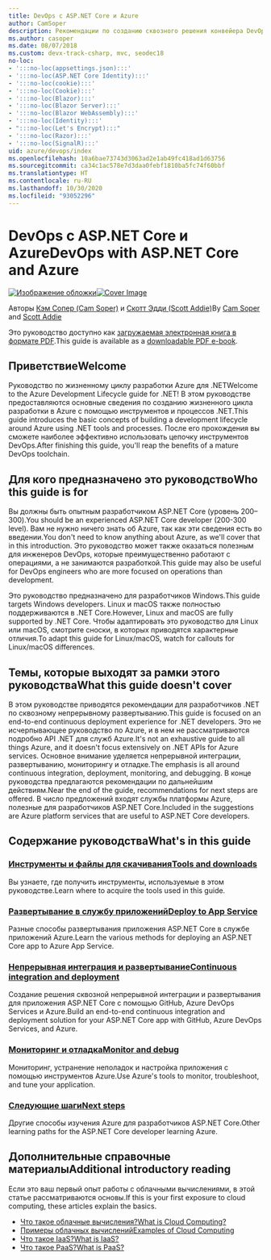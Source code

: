 ```yaml
---
title: DevOps с ASP.NET Core и Azure
author: CamSoper
description: Рекомендации по созданию сквозного решения конвейера DevOps для приложения ASP.NET Core, размещенного в Azure.
ms.author: casoper
ms.date: 08/07/2018
ms.custom: devx-track-csharp, mvc, seodec18
no-loc:
- ':::no-loc(appsettings.json):::'
- ':::no-loc(ASP.NET Core Identity):::'
- ':::no-loc(cookie):::'
- ':::no-loc(Cookie):::'
- ':::no-loc(Blazor):::'
- ':::no-loc(Blazor Server):::'
- ':::no-loc(Blazor WebAssembly):::'
- ':::no-loc(Identity):::'
- ":::no-loc(Let's Encrypt):::"
- ':::no-loc(Razor):::'
- ':::no-loc(SignalR):::'
uid: azure/devops/index
ms.openlocfilehash: 10a6bae73743d3063ad2e1ab49fc418ad1d63756
ms.sourcegitcommit: ca34c1ac578e7d3daa0febf1810ba5fc74f60bbf
ms.translationtype: HT
ms.contentlocale: ru-RU
ms.lasthandoff: 10/30/2020
ms.locfileid: "93052296"
---
```

# <a name="devops-with-aspnet-core-and-azure"></a><span data-ttu-id="32210-103">DevOps с ASP.NET Core и Azure</span><span class="sxs-lookup"><span data-stu-id="32210-103">DevOps with ASP.NET Core and Azure</span></span>

<span data-ttu-id="32210-104">[![Изображение обложки](./media/cover-large.png)](https://aka.ms/devopsbook)</span><span class="sxs-lookup"><span data-stu-id="32210-104">[![Cover Image](./media/cover-large.png)](https://aka.ms/devopsbook)</span></span>

<span data-ttu-id="32210-105">Авторы [Кэм Сопер (Cam Soper)](https://twitter.com/camsoper) и [Скотт Эдди (Scott Addie)](https://twitter.com/scottaddie)</span><span class="sxs-lookup"><span data-stu-id="32210-105">By [Cam Soper](https://twitter.com/camsoper) and [Scott Addie](https://twitter.com/scottaddie)</span></span>

<span data-ttu-id="32210-106">Это руководство доступно как [загружаемая электронная книга в формате PDF](https://aka.ms/devopsbook).</span><span class="sxs-lookup"><span data-stu-id="32210-106">This guide is available as a [downloadable PDF e-book](https://aka.ms/devopsbook).</span></span>

## <a name="welcome"></a><span data-ttu-id="32210-107">Приветствие</span><span class="sxs-lookup"><span data-stu-id="32210-107">Welcome</span></span> 

<span data-ttu-id="32210-108">Руководство по жизненному циклу разработки Azure для .NET</span><span class="sxs-lookup"><span data-stu-id="32210-108">Welcome to the Azure Development Lifecycle guide for .NET!</span></span> <span data-ttu-id="32210-109">В этом руководстве предоставляются основные сведения по созданию жизненного цикла разработки в Azure с помощью инструментов и процессов .NET.</span><span class="sxs-lookup"><span data-stu-id="32210-109">This guide introduces the basic concepts of building a development lifecycle around Azure using .NET tools and processes.</span></span> <span data-ttu-id="32210-110">После его прохождения вы сможете наиболее эффективно использовать цепочку инструментов DevOps.</span><span class="sxs-lookup"><span data-stu-id="32210-110">After finishing this guide, you'll reap the benefits of a mature DevOps toolchain.</span></span>

## <a name="who-this-guide-is-for"></a><span data-ttu-id="32210-111">Для кого предназначено это руководство</span><span class="sxs-lookup"><span data-stu-id="32210-111">Who this guide is for</span></span>

<span data-ttu-id="32210-112">Вы должны быть опытным разработчиком ASP.NET Core (уровень 200–300).</span><span class="sxs-lookup"><span data-stu-id="32210-112">You should be an experienced ASP.NET Core developer (200-300 level).</span></span> <span data-ttu-id="32210-113">Вам не нужно ничего знать об Azure, так как эти сведения есть во введении.</span><span class="sxs-lookup"><span data-stu-id="32210-113">You don't need to know anything about Azure, as we'll cover that in this introduction.</span></span> <span data-ttu-id="32210-114">Это руководство может также оказаться полезным для инженеров DevOps, которые преимущественно работают с операциями, а не занимаются разработкой.</span><span class="sxs-lookup"><span data-stu-id="32210-114">This guide may also be useful for DevOps engineers who are more focused on operations than development.</span></span>

<span data-ttu-id="32210-115">Это руководство предназначено для разработчиков Windows.</span><span class="sxs-lookup"><span data-stu-id="32210-115">This guide targets Windows developers.</span></span> <span data-ttu-id="32210-116">Linux и macOS также полностью поддерживаются в .NET Core.</span><span class="sxs-lookup"><span data-stu-id="32210-116">However, Linux and macOS are fully supported by .NET Core.</span></span> <span data-ttu-id="32210-117">Чтобы адаптировать это руководство для Linux или macOS, смотрите сноски, в которых приводятся характерные отличия.</span><span class="sxs-lookup"><span data-stu-id="32210-117">To adapt this guide for Linux/macOS, watch for callouts for Linux/macOS differences.</span></span>

## <a name="what-this-guide-doesnt-cover"></a><span data-ttu-id="32210-118">Темы, которые выходят за рамки этого руководства</span><span class="sxs-lookup"><span data-stu-id="32210-118">What this guide doesn't cover</span></span>

<span data-ttu-id="32210-119">В этом руководстве приводятся рекомендации для разработчиков .NET по сквозному непрерывному развертыванию.</span><span class="sxs-lookup"><span data-stu-id="32210-119">This guide is focused on an end-to-end continuous deployment experience for .NET developers.</span></span> <span data-ttu-id="32210-120">Это не исчерпывающее руководство по Azure, и в нем не рассматриваются подробно API .NET для служб Azure.</span><span class="sxs-lookup"><span data-stu-id="32210-120">It's not an exhaustive guide to all things Azure, and it doesn't focus extensively on .NET APIs for Azure services.</span></span> <span data-ttu-id="32210-121">Основное внимание уделяется непрерывной интеграции, развертыванию, мониторингу и отладке.</span><span class="sxs-lookup"><span data-stu-id="32210-121">The emphasis is all around continuous integration, deployment, monitoring, and debugging.</span></span> <span data-ttu-id="32210-122">В конце руководства предлагаются рекомендации по дальнейшим действиям.</span><span class="sxs-lookup"><span data-stu-id="32210-122">Near the end of the guide, recommendations for next steps are offered.</span></span> <span data-ttu-id="32210-123">В число предложений входят службы платформы Azure, полезные для разработчиков ASP.NET Core.</span><span class="sxs-lookup"><span data-stu-id="32210-123">Included in the suggestions are Azure platform services that are useful to ASP.NET Core developers.</span></span>

## <a name="whats-in-this-guide"></a><span data-ttu-id="32210-124">Содержание руководства</span><span class="sxs-lookup"><span data-stu-id="32210-124">What's in this guide</span></span>

### <a name="tools-and-downloads"></a>[<span data-ttu-id="32210-125">Инструменты и файлы для скачивания</span><span class="sxs-lookup"><span data-stu-id="32210-125">Tools and downloads</span></span>](xref:azure/devops/tools-and-downloads)

<span data-ttu-id="32210-126">Вы узнаете, где получить инструменты, используемые в этом руководстве.</span><span class="sxs-lookup"><span data-stu-id="32210-126">Learn where to acquire the tools used in this guide.</span></span>

### <a name="deploy-to-app-service"></a>[<span data-ttu-id="32210-127">Развертывание в службу приложений</span><span class="sxs-lookup"><span data-stu-id="32210-127">Deploy to App Service</span></span>](xref:azure/devops/deploy-to-app-service)

<span data-ttu-id="32210-128">Разные способы развертывания приложения ASP.NET Core в службе приложений Azure.</span><span class="sxs-lookup"><span data-stu-id="32210-128">Learn the various methods for deploying an ASP.NET Core app to Azure App Service.</span></span>

### <a name="continuous-integration-and-deployment"></a>[<span data-ttu-id="32210-129">Непрерывная интеграция и развертывание</span><span class="sxs-lookup"><span data-stu-id="32210-129">Continuous integration and deployment</span></span>](xref:azure/devops/cicd)

<span data-ttu-id="32210-130">Создание решения сквозной непрерывной интеграции и развертывания для приложения ASP.NET Core с помощью GitHub, Azure DevOps Services и Azure.</span><span class="sxs-lookup"><span data-stu-id="32210-130">Build an end-to-end continuous integration and deployment solution for your ASP.NET Core app with GitHub, Azure DevOps Services, and Azure.</span></span>

### <a name="monitor-and-debug"></a>[<span data-ttu-id="32210-131">Мониторинг и отладка</span><span class="sxs-lookup"><span data-stu-id="32210-131">Monitor and debug</span></span>](xref:azure/devops/monitor)

<span data-ttu-id="32210-132">Мониторинг, устранение неполадок и настройка приложения с помощью инструментов Azure.</span><span class="sxs-lookup"><span data-stu-id="32210-132">Use Azure's tools to monitor, troubleshoot, and tune your application.</span></span>

### <a name="next-steps"></a>[<span data-ttu-id="32210-133">Следующие шаги</span><span class="sxs-lookup"><span data-stu-id="32210-133">Next steps</span></span>](xref:azure/devops/next-steps)

<span data-ttu-id="32210-134">Другие способы изучения Azure для разработчиков ASP.NET Core.</span><span class="sxs-lookup"><span data-stu-id="32210-134">Other learning paths for the ASP.NET Core developer learning Azure.</span></span>

## <a name="additional-introductory-reading"></a><span data-ttu-id="32210-135">Дополнительные справочные материалы</span><span class="sxs-lookup"><span data-stu-id="32210-135">Additional introductory reading</span></span>

<span data-ttu-id="32210-136">Если это ваш первый опыт работы с облачными вычислениями, в этой статье рассматриваются основы.</span><span class="sxs-lookup"><span data-stu-id="32210-136">If this is your first exposure to cloud computing, these articles explain the basics.</span></span>

* [<span data-ttu-id="32210-137">Что такое облачные вычисления?</span><span class="sxs-lookup"><span data-stu-id="32210-137">What is Cloud Computing?</span></span>](https://azure.microsoft.com/overview/what-is-cloud-computing/)
* [<span data-ttu-id="32210-138">Примеры облачных вычислений</span><span class="sxs-lookup"><span data-stu-id="32210-138">Examples of Cloud Computing</span></span>](https://azure.microsoft.com/overview/examples-of-cloud-computing/)
* [<span data-ttu-id="32210-139">Что такое IaaS?</span><span class="sxs-lookup"><span data-stu-id="32210-139">What is IaaS?</span></span>](https://azure.microsoft.com/overview/what-is-iaas/)
* [<span data-ttu-id="32210-140">Что такое PaaS?</span><span class="sxs-lookup"><span data-stu-id="32210-140">What is PaaS?</span></span>](https://azure.microsoft.com/overview/what-is-paas/)
